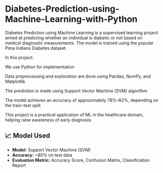 # Diabetes-Prediction-using-Machine-Learning-with-Python
Diabetes Prediction using Machine Learning is a supervised learning project aimed at predicting whether an individual is diabetic or not based on medical diagnostic measurements. The model is trained using the popular Pima Indians Diabetes dataset.

In this project:

We use Python for implementation

Data preprocessing and exploration are done using Pandas, NumPy, and Matplotlib

The prediction is made using Support Vector Machine (SVM) algorithm

The model achieves an accuracy of approximately 78%–82%, depending on the train-test split

This project is a practical application of ML in the healthcare domain, helping raise awareness of early diagnosis.

## 📈 Model Used
- **Model:** Support Vector Machine (SVM)
- **Accuracy:** ~80% on test data
- **Evaluation Metric:** Accuracy Score, Confusion Matrix, Classification Report

